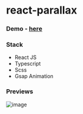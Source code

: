 # react-parallax

### Demo - [here](https://react-parallax-d.netlify.app)


### Stack 

 - React JS
 - Typescript
 - Scss
 - Gsap Animation


### Previews

![image](https://user-images.githubusercontent.com/46165735/206728525-a40b7eff-c2b1-484c-a542-369f9ab7326c.png)
